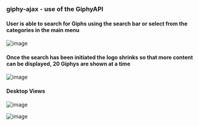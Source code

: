 ### giphy-ajax - use of the GiphyAPI

#### User is able to search for Giphs using the search bar or select from the categories in the main menu 


![image](https://cloud.githubusercontent.com/assets/18251657/24688238/b1adc308-198c-11e7-8061-7420c53be7ba.png)

#### Once the search has been initiated the logo shrinks so that more content can be displayed, 20 Giphys are shown at a time

![image](https://cloud.githubusercontent.com/assets/18251657/24688243/b499b432-198c-11e7-96c4-3a4a46a710e5.png)


#### Desktop Views

![image](https://cloud.githubusercontent.com/assets/18251657/24783889/1e943240-1b1d-11e7-81bb-4f9e946782c8.png)

![image](https://cloud.githubusercontent.com/assets/18251657/24783894/2187fafe-1b1d-11e7-897a-dcbae1cb67a9.png)
